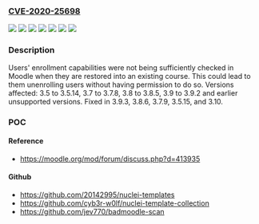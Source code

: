 ### [CVE-2020-25698](https://cve.mitre.org/cgi-bin/cvename.cgi?name=CVE-2020-25698)
![](https://img.shields.io/static/v1?label=Product&message=moodle&color=blue)
![](https://img.shields.io/static/v1?label=Version&message=Fixed%20in%203.10%20&color=brightgreen)
![](https://img.shields.io/static/v1?label=Version&message=Fixed%20in%203.5.15%20&color=brightgreen)
![](https://img.shields.io/static/v1?label=Version&message=Fixed%20in%203.7.9%20&color=brightgreen)
![](https://img.shields.io/static/v1?label=Version&message=Fixed%20in%203.8.6%20&color=brightgreen)
![](https://img.shields.io/static/v1?label=Version&message=Fixed%20in%203.9.3%20&color=brightgreen)
![](https://img.shields.io/static/v1?label=Vulnerability&message=CWE-284&color=brightgreen)

### Description

Users' enrollment capabilities were not being sufficiently checked in Moodle when they are restored into an existing course. This could lead to them unenrolling users without having permission to do so. Versions affected: 3.5 to 3.5.14, 3.7 to 3.7.8, 3.8 to 3.8.5, 3.9 to 3.9.2 and earlier unsupported versions. Fixed in 3.9.3, 3.8.6, 3.7.9, 3.5.15, and 3.10.

### POC

#### Reference
- https://moodle.org/mod/forum/discuss.php?d=413935

#### Github
- https://github.com/20142995/nuclei-templates
- https://github.com/cyb3r-w0lf/nuclei-template-collection
- https://github.com/jev770/badmoodle-scan

